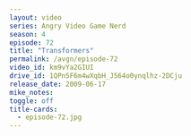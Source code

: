 ```yaml
---
layout: video
series: Angry Video Game Nerd
season: 4
episode: 72
title: "Transformers"
permalink: /avgn/episode-72
video_id: km9vYa2GIUI
drive_id: 1QPn5F6m4wXqbH_J564o0ynqlhz-2DCju
release_date: 2009-06-17
mike_notes:
toggle: off
title-cards:
  - episode-72.jpg
---
```

